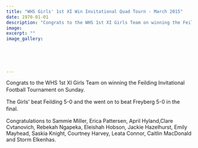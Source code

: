 ```yaml
---
title: "WHS Girls' 1st XI Win Invitational Quad Tourn - March 2015"
date: 1970-01-01
description: "Congrats to the WHS 1st XI Girls Team on winning the Feilding Invitational Football Tournament on Sunday, 30 March 2015..."
image: 
excerpt: ""
image_gallery:
    
    
    
    
    
---
```


<p>Congrats to the WHS 1st XI Girls Team on winning the Feilding Invitational Football Tournament on Sunday.<span style="line-height: 1.5;">&nbsp;</span></p>
<p>The Girls' beat Feilding 5-0 and the went on to beat Freyberg 5-0 in the final.<span style="line-height: 1.5;">&nbsp;</span></p>
<p>Congratulations to Sammie Miller, Erica Pattersen, April Hyland,Clare Cvtanovich, Rebekah Ngapeka, Eleishah Hobson, Jackie Hazelhurst, Emily Mayhead, Saskia Knight, Courtney Harvey, Leata Connor, Caitlin MacDonald and Storm Elkenhas.</p>

